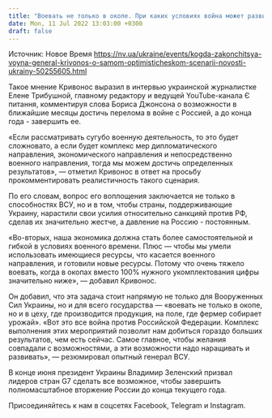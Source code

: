 ```yaml
---
title: "Воевать не только в окопе. При каких условиях война может развиваться по самому оптимистичному для Украины сценарию — генерал Кривонос"
date: Mon, 11 Jul 2022 13:03:00 +0300
draft: false
---
```

Источник: Новое Время https://nv.ua/ukraine/events/kogda-zakonchitsya-voyna-general-krivonos-o-samom-optimisticheskom-scenarii-novosti-ukrainy-50255605.html


Такое мнение Кривонос выразил в интервью украинской журналистке Елене Трибушной, главному редактору и ведущей YouTube-канала Є питання, комментируя слова Бориса Джонсона о возможности в ближайшие месяцы достичь перелома в войне с Россией, а до конца года - завершить ее.

«Если рассматривать сугубо военную деятельность, то это будет сложновато, а если будет комплекс мер дипломатического направления, экономического направления и непосредственно военного направления, тогда мы можем достичь определенных результатов», — отметил Кривонос в ответ на просьбу прокомментировать реалистичность такого сценария.

По его словам, вопрос его воплощения заключается не только в способностях ВСУ, но и в том, чтобы страны, поддерживающие Украину, нарастили свои усилия относительно санкцияй против РФ, сделав их значительно жестче, а давление на Россию - постоянным.

«Во-вторых, наша экономика должна стать более самостоятельной и гибкой в условиях военного времени. Плюс — чтобы мы умели использовать имеющиеся ресурсы, что касается военного направления, и готовили новые ресурсы. Потому что очень тяжело воевать, когда в окопах вместо 100% нужного укомплектования цифры значительно ниже», — добавил Кривонос.

Он добавил, что эта задача стоит напрямую не только для Вооруженных Сил Украины, но и для всего государства — «воевать не только в окопе, но и в цеху, где производится продукция, на поле, где фермер собирает урожай». «Вот это все война против Российской Федерации. Комплекс выполнения этих мероприятий позволит нам добиться гораздо больших результатов, чем есть сейчас. Самое главное, чтобы желания совпадали с возможностями, а эти возможности надо наращивать и развивать», — резюмировал опытный генерал ВСУ.

 В конце июня президент Украины Владимир Зеленский призвал лидеров стран G7 сделать все возможное, чтобы завершить полномасштабное вторжение России до конца текущего года.

Присоединяйтесь к нам в соцсетях Facebook, Telegram и Instagram.
